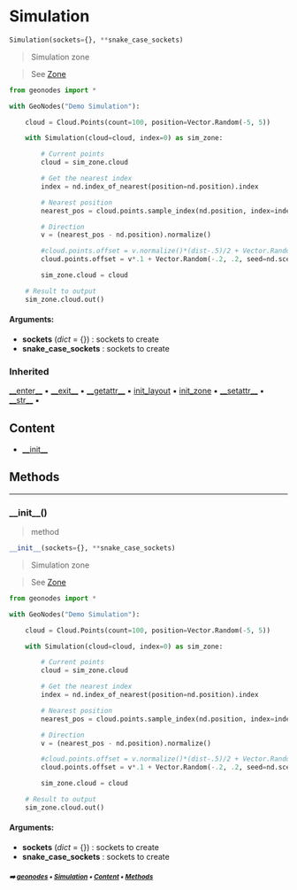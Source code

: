 # Simulation

``` python
Simulation(sockets={}, **snake_case_sockets)
```

> Simulation zone

> See [Zone](zone.md#zone)

``` python
from geonodes import *

with GeoNodes("Demo Simulation"):

    cloud = Cloud.Points(count=100, position=Vector.Random(-5, 5))

    with Simulation(cloud=cloud, index=0) as sim_zone:

        # Current points
        cloud = sim_zone.cloud

        # Get the nearest index
        index = nd.index_of_nearest(position=nd.position).index

        # Nearest position
        nearest_pos = cloud.points.sample_index(nd.position, index=index)

        # Direction
        v = (nearest_pos - nd.position).normalize()

        #cloud.points.offset = v.normalize()*(dist-.5)/2 + Vector.Random(-.2, .2, seed=nd.scene_time.frame)
        cloud.points.offset = v*.1 + Vector.Random(-.2, .2, seed=nd.scene_time.frame)

        sim_zone.cloud = cloud

    # Result to output
    sim_zone.cloud.out()
```

#### Arguments:
- **sockets** (_dict_ = {}) : sockets to create
- **snake_case_sockets** : sockets to create

### Inherited

[\_\_enter__](zone.md#__enter__) :black_small_square: [\_\_exit__](zone.md#__exit__) :black_small_square: [\_\_getattr__](zone.md#__getattr__) :black_small_square: [init_layout](zone.md#init_layout) :black_small_square: [init_zone](zone.md#init_zone) :black_small_square: [\_\_setattr__](zone.md#__setattr__) :black_small_square: [\_\_str__](zone.md#__str__) :black_small_square:

## Content

- [\_\_init__](simulation.md#__init__)

## Methods



----------
### \_\_init__()

> method

``` python
__init__(sockets={}, **snake_case_sockets)
```

> Simulation zone

> See [Zone](zone.md#zone)

``` python
from geonodes import *

with GeoNodes("Demo Simulation"):

    cloud = Cloud.Points(count=100, position=Vector.Random(-5, 5))

    with Simulation(cloud=cloud, index=0) as sim_zone:

        # Current points
        cloud = sim_zone.cloud

        # Get the nearest index
        index = nd.index_of_nearest(position=nd.position).index

        # Nearest position
        nearest_pos = cloud.points.sample_index(nd.position, index=index)

        # Direction
        v = (nearest_pos - nd.position).normalize()

        #cloud.points.offset = v.normalize()*(dist-.5)/2 + Vector.Random(-.2, .2, seed=nd.scene_time.frame)
        cloud.points.offset = v*.1 + Vector.Random(-.2, .2, seed=nd.scene_time.frame)

        sim_zone.cloud = cloud

    # Result to output
    sim_zone.cloud.out()
```

#### Arguments:
- **sockets** (_dict_ = {}) : sockets to create
- **snake_case_sockets** : sockets to create

##### <sub>:arrow_right: [geonodes](index.md#geonodes) :black_small_square: [Simulation](simulation.md#simulation) :black_small_square: [Content](simulation.md#content) :black_small_square: [Methods](simulation.md#methods)</sub>